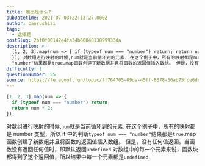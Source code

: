 ```yaml
---
title: 输出是什么?
pubDatetime: 2021-07-03T22:13:27.000Z
author: caorushizi
tags:
  - 选择题
postSlug: 2bf0f00142e4fa34b6084813899933da
description: >-
  [1, 2, 3].map(num => { if (typeof num === "number") return; return num * 2;
  }); 对数组进行映射的时候,num就是当前循环到的元素. 在这个例子中，所有的映射都是number类型，所以if中的判断typeof num ===
  "number"结果都是true.map函数创建了新数组并且将函数的返回值插入数组。 但是，没有
difficulty: 1
questionNumber: 55
source: https://fe.ecool.fun/topic/ff764705-09da-45ff-8678-56ab75fce6de
---
```


```javascript
[1, 2, 3].map(num => {
  if (typeof num === "number") return;
  return num * 2;
});
```

对数组进行映射的时候,`num`就是当前循环到的元素. 在这个例子中，所有的映射都是 number 类型，所以 if 中的判断`typeof num === "number"`结果都是`true`.map 函数创建了新数组并且将函数的返回值插入数组。
但是，没有任何值返回。当函数没有返回任何值时，即默认返回`undefined`.对数组中的每一个元素来说，函数块都得到了这个返回值，所以结果中每一个元素都是`undefined`.
